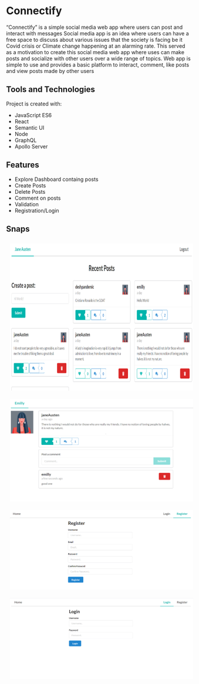# Connectify

“Connectify” is a simple social media web app where users can post and interact with messages
Social media app is an idea where users can have a free space to discuss about various issues that the society is facing be it Covid 
crisis or Climate change happening at an alarming rate. This served as a motivation to create this social media web app where uses can make posts and socialize with other users over a wide range of topics. Web app is simple to use and provides a basic platform to interact, comment, like posts and view posts made by other users

## Tools and Technologies

Project is created with:
* JavaScript ES6
* React
* Semantic UI
* Node
* GraphQL
* Apollo Server

## Features

* Explore Dashboard containg posts
* Create Posts
* Delete Posts
* Comment on posts
* Validation
* Registration/Login


## Snaps
        
<img src="/ss/dashboard.PNG" width="500" height="400" title="Home Screen" hspace="10" vspace="10">  <img src="/ss/singlepost.PNG" width="500" title="Post Screen" hspace="10" vspace="10">  <img src="/ss/register.PNG" width="500" title="Registerr" hspace="10" vspace="10">  <img src="/ss/login.PNG" width="500" title="Login" hspace="10" vspace="10">



